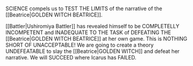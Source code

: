 SCIENCE compels us to TEST THE LIMITS of the narrative of the [[Beatrice|GOLDEN WITCH BEATRICE]].

[[Battler|Ushiromiya Battler]] has revealed himself to be COMPLETELLY INCOMPETENT and INADEQUATE TO THE TASK of DEFEATING THE [[Beatrice|GOLDEN WITCH BEATRICE]] at her own game. This is NOTHING SHORT OF UNACCEPTABLE! We are going to create a theory UNDEFEATABLE to slay the [[Beatrice|GOLDEN WITCH]] and defeat her narrative. We will SUCCEED where Icarus has FAILED.
